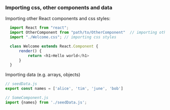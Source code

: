 ### Importing css, other components and data
Importing other React components and css styles:

```javascript
  import React from "react";
  import OtherComponent from "path/to/OtherComponent"  // importing other components
  import "./Welcome.css"; // importing css styles

  class Welcome extends React.Component {
      render() {
          return <h1>Hello world</h1>
      }
  }
```

Importing data (e.g. arrays, objects)
```javascript
// seedData.js
export const names = ['alice', 'tim', 'june', 'bob']

// SomeComponent.js
import {names} from './seedData.js';
```
